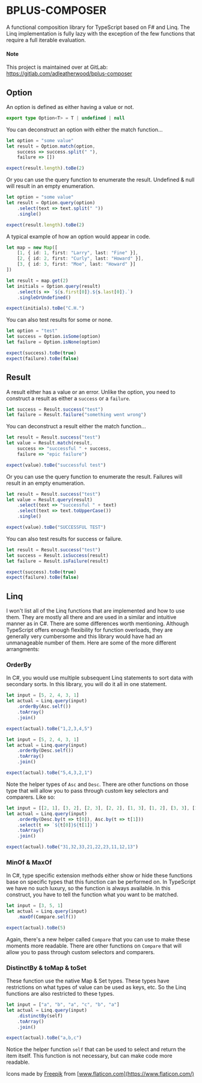 # BPLUS-COMPOSER

A functional composition library for TypeScript based on F# and Linq.  The Linq implementation
is fully lazy with the exception of the few functions that require a full iterable evaluation.

#### Note

This project is maintained over at GitLab: https://gitlab.com/adleatherwood/bplus-composer

## Option

An option is defined as either having a value or not.

```ts
export type Option<T> = T | undefined | null
```

You can deconstruct an option with either the match function...

```ts
let option = "some value"
let result = Option.match(option,
    success => success.split(" "),
    failure => [])

expect(result.length).toBe(2)
```

Or you can use the query function to enumerate the result.  Undefined & null will
result in an empty enumeration.

```ts
let option = "some value"
let result = Option.query(option)
    .select(text => text.split(" "))
    .single()

expect(result.length).toBe(2)
```

A typical example of how an option would appear in code.

```ts
let map = new Map([
    [1, { id: 1, first: "Larry", last: "Fine" }],
    [2, { id: 2, first: "Curly", last: "Howard" }],
    [3, { id: 3, first: "Moe", last: "Howard" }]
])

let result = map.get(2)
let initials = Option.query(result)
    .select(s => `${s.first[0]}.${s.last[0]}.`)
    .singleOrUndefined()

expect(initials).toBe("C.H.")
```

You can also test results for some or none.

```ts
let option = "test"
let success = Option.isSome(option)
let failure = Option.isNone(option)

expect(success).toBe(true)
expect(failure).toBe(false)
```

## Result

A result either has a value or an error.  Unlike the option, you need to construct a result as
either a `success` or a `failure`.

```ts
let success = Result.success("test")
let failure = Result.failure("something went wrong")
```

You can deconstruct a result either the match function...

```ts
let result = Result.success("test")
let value = Result.match(result,
    success => "successful " + success,
    failure => "epic failure")

expect(value).toBe("successful test")
```

Or you can use the query function to enumerate the result.  Failures will
result in an empty enumeration.

```ts
let result = Result.success("test")
let value = Result.query(result)
    .select(text => "successful " + text)
    .select(text => text.toUpperCase())
    .single()

expect(value).toBe("SUCCESSFUL TEST")
```

You can also test results for success or failure.

```ts
let result = Result.success("test")
let success = Result.isSuccess(result)
let failure = Result.isFailure(result)

expect(success).toBe(true)
expect(failure).toBe(false)
```

## Linq

I won't list all of the Linq functions that are implemented and how to use them.  They are mostly all
there and are used in a similar and intuitive manner as in C#.  There are some differences worth mentioning.
Although TypeScript offers enough flexibility for function overloads, they are generally very cumbersome
and this library would have had an unmanageable number of them.  Here are some of the more different
arrangments:

### OrderBy

In C#, you would use multiple subsequent Linq statements to sort data with secondary sorts.  In this
library, you will do it all in one statement.

```ts
let input = [5, 2, 4, 3, 1]
let actual = Linq.query(input)
    .orderBy(Asc.self())
    .toArray()
    .join()

expect(actual).toBe("1,2,3,4,5")

let input = [5, 2, 4, 3, 1]
let actual = Linq.query(input)
    .orderBy(Desc.self())
    .toArray()
    .join()

expect(actual).toBe("5,4,3,2,1")
```

Note the helper types of `Asc` and `Desc`.  There are other functions on those type that will allow you
to pass through custom key selectors and comparers.  Like so:

```ts
let input = [[2, 1], [3, 2], [2, 3], [2, 2], [1, 3], [1, 2], [3, 3], [1, 1], [3, 1]]
let actual = Linq.query(input)
    .orderBy(Desc.by(t => t[0]), Asc.by(t => t[1]))
    .select(t => `${t[0]}${t[1]}`)
    .toArray()
    .join()

expect(actual).toBe("31,32,33,21,22,23,11,12,13")
```

### MinOf & MaxOf

In C#, type specific extension methods either show or hide these functions base on specific types that
this function can be performed on.  In TypeScript we have no such luxury, so the function is always
available.  In this construct, you have to tell the function what you want to be matched.

```ts
let input = [3, 5, 1]
let actual = Linq.query(input)
    .maxOf(Compare.self())

expect(actual).toBe(5)
```

Again, there's a new helper called `Compare` that you can use to make these moments more readable.  There
are other functions on `Compare` that will allow you to pass through custom selectors and comparers.

### DistinctBy & toMap & toSet

These function use the native Map & Set types.  These types have restrictions on what types of value can
be used as keys, etc.  So the Linq functions are also restricted to these types.

```ts
let input = ["a", "b", "a", "c", "b", "a"]
let actual = Linq.query(input)
    .distinctBy(self)
    .toArray()
    .join()

expect(actual).toBe("a,b,c")
```

Notice the helper function `self` that can be used to select and return the item itself.  This function
is not necessary, but can make code more readable.

Icons made by [Freepik](http://www.freepik.com/) from [www.flaticon.com](https://www.flaticon.com/)
